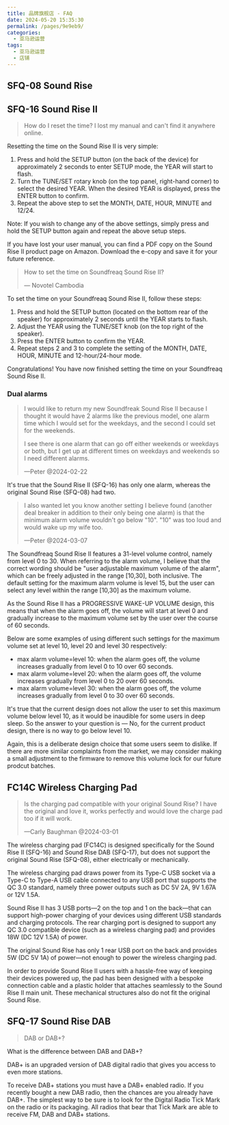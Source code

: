 ```yaml
---
title: 品牌旗舰店 - FAQ
date: 2024-05-20 15:35:30
permalink: /pages/9e9eb9/
categories: 
  - 亚马逊运营
tags: 
  - 亚马逊运营
  - 店铺
---
```


## SFQ-08 Sound Rise

## SFQ-16 Sound Rise II

> How do I reset the time? I lost my manual and can't find it anywhere online.

Resetting the time on the Sound Rise II is very simple:

1. Press and hold the SETUP button (on the back of the device) for approximately 2 seconds to enter SETUP mode, the YEAR will start to flash.
2. Turn the TUNE/SET rotary knob (on the top panel, right-hand corner) to select the desired YEAR. When the desired YEAR is displayed, press the ENTER button to confirm.
3. Repeat the above step to set the MONTH, DATE, HOUR, MINUTE and 12/24.

Note: If you wish to change any of the above settings, simply press and hold the SETUP button again and repeat the above setup steps.

If you have lost your user manual, you can find a PDF copy on the Sound Rise II product page on Amazon. Download the e-copy and save it for your future reference.

> How to set the time on Soundfreaq Sound Rise II?
>
> — Novotel Cambodia

To set the time on your Soundfreaq Sound Rise II, follow these steps:

1. Press and hold the SETUP button (located on the bottom rear of the speaker) for approximately 2 seconds until the YEAR starts to flash.
2. Adjust the YEAR using the TUNE/SET knob (on the top right of the speaker).
3. Press the ENTER button to confirm the YEAR.
4. Repeat steps 2 and 3 to complete the setting of the MONTH, DATE, HOUR, MINUTE and 12-hour/24-hour mode.

Congratulations! You have now finished setting the time on your Soundfreaq Sound Rise II.

### Dual alarms

> I would like to return my new Soundfreak Sound Rise II because I thought it would have 2 alarms like the previous model, one alarm time which I would set for the weekdays, and the second I could set for the weekends.
>
> I see there is one alarm that can go off either weekends or weekdays or both, but I get up at different times on weekdays and weekends so I need different alarms.
>
> —Peter @2024-02-22

It's true that the Sound Rise II (SFQ-16) has only one alarm, whereas the original Sound Rise (SFQ-08) had two.

> I also wanted let you know another setting I believe found (another deal breaker in addition to their only being one alarm) is that the minimum alarm volume wouldn't go below "10". "10" was too loud and would wake up my wife too.
>
> —Peter @2024-03-07

The Soundfreaq Sound Rise II features a 31-level volume control, namely from level 0 to 30. When referring to the alarm volume, I believe that the correct wording should be "user adjustable maximum volume of the alarm", which can be freely adjusted in the range [10,30], both inclusive. The default setting for the maximum alarm volume is level 15, but the user can select any level within the range [10,30] as the maximum volume.

As the Sound Rise II has a PROGRESSIVE WAKE-UP VOLUME design, this means that when the alarm goes off, the volume will start at level 0 and gradually increase to the maximum volume set by the user over the course of 60 seconds.

Below are some examples of using different such settings for the maximum volume set at level 10, level 20 and level 30 respectively:

- max alarm volume=level 10: when the alarm goes off, the volume increases gradually from level 0 to 10 over 60 seconds.
- max alarm volume=level 20: when the alarm goes off, the volume increases gradually from level 0 to 20 over 60 seconds.
- max alarm volume=level 30: when the alarm goes off, the volume increases gradually from level 0 to 30 over 60 seconds.

It's true that the current design does not allow the user to set this maximum volume below level 10, as it would be inaudible for some users in deep sleep. So the answer to your question is — No, for the current product design, there is no way to go below level 10.

Again, this is a deliberate design choice that some users seem to dislike. If there are more similar complaints from the market, we may consider making a small adjustment to the firmware to remove this volume lock for our future prodcut batches.

## FC14C Wireless Charging Pad

> Is the charging pad compatible with your original Sound Rise? I have the original and love it, works perfectly and would love the charge pad too if it will work.
>
> —Carly Baughman @2024-03-01

The wireless charging pad (FC14C) is designed specifically for the Sound Rise II (SFQ-16) and Sound Rise DAB (SFQ-17), but does not support the original Sound Rise (SFQ-08), either electrically or mechanically.

The wireless charging pad draws power from its Type-C USB socket via a Type-C to Type-A USB cable connected to any USB port that supports the QC 3.0 standard, namely three power outputs such as DC 5V 2A, 9V 1.67A or 12V 1.5A.

Sound Rise II has 3 USB ports—2 on the top and 1 on the back—that can support high-power charging of your devices using different USB standards and charging protocols. The rear charging port is designed to support any QC 3.0 compatible device (such as a wireless charging pad) and provides 18W (DC 12V 1.5A) of power.

The original Sound Rise has only 1 rear USB port on the back and provides 5W (DC 5V 1A) of power—not enough to power the wireless charging pad.

In order to provide Sound Rise II users with a hassle-free way of keeping their devices powered up, the pad has been designed with a bespoke connection cable and a plastic holder that attaches seamlessly to the Sound Rise II main unit. These mechanical structures also do not fit the original Sound Rise.

## SFQ-17 Sound Rise DAB

> DAB or DAB+?

What is the difference between DAB and DAB+?

DAB+ is an upgraded version of DAB digital radio that gives you access to even more stations.

To receive DAB+ stations you must have a DAB+ enabled radio. If you recently bought a new DAB radio, then the chances are you already have DAB+. The simplest way to be sure is to look for the Digital Radio Tick Mark on the radio or its packaging. All radios that bear that Tick Mark are able to receive FM, DAB and DAB+ stations.

